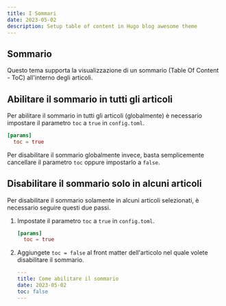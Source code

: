 ```yaml
---
title: I Sommari
date: 2023-05-02
description: Setup table of content in Hugo blog awesome theme
---
```


## Sommario

Questo tema supporta la visualizzazione di un sommario (Table Of Content - ToC) all'interno degli articoli.

## Abilitare il sommario in tutti gli articoli

Per abilitare il sommario in tutti gli articoli (globalmente) è necessario impostare il parametro `toc` a `true` in `config.toml`.

```toml
[params]
  toc = true
```

Per disabilitare il sommario globalmente invece, basta semplicemente cancellare il parametro `toc` oppure impostarlo a `false`.
 
## Disabilitare il sommario solo in alcuni articoli

Per disabilitare il sommario solamente in alcuni articoli selezionati, è necessario seguire questi due passi.

1.  Impostate il parametro `toc` a `true` in `config.toml`.

    ```toml
    [params]
      toc = true
    ```

2.  Aggiungete `toc = false` al front matter dell'articolo nel quale volete disabilitare il sommario.

    ```yaml
    ---
    title: Come abilitare il sommario
    date: 2023-05-02
    toc: false
    ---
    ```
